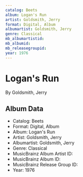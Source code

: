 ```yaml
---
catalog: Beets
album: Logan's Run
artist: Goldsmith, Jerry
format: Digital, Album
albumartist: Goldsmith, Jerry
genre: Classical
mb_albumartistid: 
mb_albumid: 
mb_releasegroupid: 
year: 1976
---
```


# Logan's Run

By Goldsmith, Jerry

## Album Data

- Catalog: Beets
- Format: Digital, Album
- Album: Logan's Run
- Artist: Goldsmith, Jerry
- Albumartist: Goldsmith, Jerry
- Genre: Classical
- MusicBrainz Album Artist ID: 
- MusicBrainz Album ID: 
- MusicBrainz Release Group ID: 
- Year: 1976

